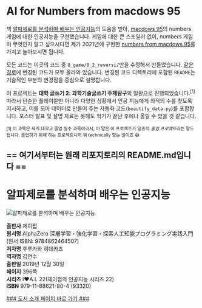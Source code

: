 # AI for Numbers from macdows 95

책 [알파제로를 분석하며 배우는 인공지능](https://jpub.tistory.com/996?category=208491)의 도움을 받아, [macdows 95](https://store.steampowered.com/app/948900/macdows_95/)의 numbers 게임에 대한 인공지능을 구현했습니다. 게임에 대한 큰 스포일러 없이, numbers 게임이 무엇인지 알고 싶으시다면 제가 2021년에 구현한 [numbers from macdows 95](https://site.thekipa.com/numbers/)를 가지고 놀아보시면 됩니다.

모든 코드는 이곳의 코드 중 `8_game/8_2_reversi/`만을 수정해서 만들었습니다. [같은 경로](https://github.com/kipa00/numbers_AI/tree/main/8_game/8_2_reversi)에 변경된 코드가 모두 올라와 있습니다. 변경된 코드 디렉토리에 포함된 `README`는 기술적인 부분의 변경점을 중심으로 설명합니다.

이 프로젝트는 **대학 글쓰기 2: 과학기술글쓰기 주제탐구**의 일환으로 진행되었습니다.<sup>[1]</sup> 따라서 단순한 플레이뿐만 아니라 다양한 상황에서 인공 지능에게 최적의 수를 찾도록 지시하고, 이를 모아 데이터로 만들어 주는 자동화 코드(`beautify_data.py`)를 포함합니다. 포스터 발표 및 설명 자료는 못해도 학기가 끝난 후에나 올릴 수 있을 것 같습니다.

<small>[1] 이 과목은 제게 대학교 졸업 필수 과목이라서, 이 말은 이 프로젝트가 일종의 *졸업 프로젝트*라는 말도 됩니다. 졸업하기 위해 하는 프로젝트니까 뭐 technically 맞는 말이죠 😅</small>

## **== 여기서부터는 원래 리포지토리의 README.md입니다 ==**

# 알파제로를 분석하며 배우는 인공지능  

![알파제로를 분석하며 배우는 인공지능](http://image.kyobobook.co.kr/images/book/xlarge/804/x9791188621804.jpg)


**출판사** 제이펍  
**원서명** AlphaZero 深層学習・強化学習・探索人工知能プログラミング実践入門(원서 ISBN: 9784862464507)  
**저자명** 후루카와 히데카즈  
**역자명** 김연수  
**출판일** 2019년 12월 30일  
**페이지** 396쪽  
**시리즈** I♥️A.I. 22(제이펍의 인공지능 시리즈 22)  
**ISBN**  979-11-88621-80-4 (93320)  

[### 도서 소개 페이지 바로 가기 ###](https://jpub.tistory.com/996?category=208491)
